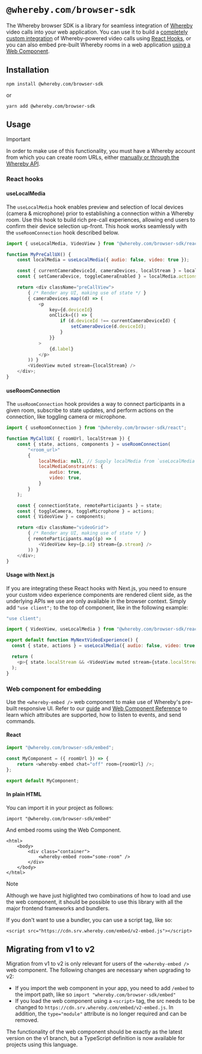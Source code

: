 # `@whereby.com/browser-sdk`

The Whereby browser SDK is a library for seamless integration of [Whereby](https://whereby.com/) video calls into your web application. You can use it to build a [completely custom integration](https://docs.whereby.com/whereby-101/create-your-video/in-a-web-page/using-whereby-react-hooks-build-a-telehealth-app) of Whereby-powered video calls using [React Hooks](https://docs.whereby.com/reference/react-hooks-reference), or you can also embed pre-built Whereby rooms in a web application [using a Web Component](https://docs.whereby.com/whereby-101/create-your-video/in-a-web-page/using-the-whereby-embed-element).

## Installation

```shell
npm install @whereby.com/browser-sdk
```

or

```shell
yarn add @whereby.com/browser-sdk
```

## Usage

> [!IMPORTANT]
> In order to make use of this functionality, you must have a Whereby account
> from which you can create room URLs, either [manually or through the Whereby
> API](https://docs.whereby.com/whereby-101/creating-and-deleting-rooms).

### React hooks

#### useLocalMedia

The `useLocalMedia` hook enables preview and selection of local devices (camera
& microphone) prior to establishing a connection within a Whereby room. Use
this hook to build rich pre-call experiences, allowing end users to confirm
their device selection up-front. This hook works seamlessly with the
`useRoomConnection` hook described below.

```js
import { useLocalMedia, VideoView } from "@whereby.com/browser-sdk/react";

function MyPreCallUX() {
    const localMedia = useLocalMedia({ audio: false, video: true });

    const { currentCameraDeviceId, cameraDevices, localStream } = localMedia.state;
    const { setCameraDevice, toggleCameraEnabled } = localMedia.actions;

    return <div className="preCallView">
        { /* Render any UI, making use of state */ }
        { cameraDevices.map((d) => (
            <p
                key={d.deviceId}
                onClick={() => {
                    if (d.deviceId !== currentCameraDeviceId) {
                        setCameraDevice(d.deviceId);
                    }
                }}
            >
                {d.label}
            </p>
        )) }
        <VideoView muted stream={localStream} />
    </div>;
}

```

#### useRoomConnection

The `useRoomConnection` hook provides a way to connect participants in a given
room, subscribe to state updates, and perform actions on the connection, like
toggling camera or microphone.

```js
import { useRoomConnection } from "@whereby.com/browser-sdk/react";

function MyCallUX( { roomUrl, localStream }) {
    const { state, actions, components } = useRoomConnection(
        "<room_url>"
        {
            localMedia: null, // Supply localMedia from `useLocalMedia` hook, or constraints
            localMediaConstraints: {
                audio: true,
                video: true,
            }
        }
    );

    const { connectionState, remoteParticipants } = state;
    const { toggleCamera, toggleMicrophone } = actions;
    const { VideoView } = components;

    return <div className="videoGrid">
        { /* Render any UI, making use of state */ }
        { remoteParticipants.map((p) => (
            <VideoView key={p.id} stream={p.stream} />
        )) }
    </div>;
}

```

#### Usage with Next.js

If you are integrating these React hooks with Next.js, you need to ensure your
custom video experience components are rendered client side, as the underlying
APIs we use are only available in the browser context. Simply add `"use
client";` to the top of component, like in the following example:

```js
"use client";

import { VideoView, useLocalMedia } from "@whereby.com/browser-sdk/react";

export default function MyNextVideoExperience() {
  const { state, actions } = useLocalMedia({ audio: false, video: true });

  return (
    <p>{ state.localStream && <VideoView muted stream={state.localStream} /> }</p>
  );
}

```

### Web component for embedding

Use the `<whereby-embed />` web component to make use of Whereby's pre-built responsive UI. Refer to our [guide](https://docs.whereby.com/whereby-101/create-your-video/in-a-web-page/using-the-whereby-embed-element) and 
[Web Component Reference](https://docs.whereby.com/reference/using-the-whereby-embed-element)
to learn which attributes are supported, how to listen to events, and send commands.

#### React

```js
import "@whereby.com/browser-sdk/embed";

const MyComponent = ({ roomUrl }) => {
    return <whereby-embed chat="off" room={roomUrl} />;
};

export default MyComponent;
```

#### In plain HTML

You can import it in your project as follows:

```
import "@whereby.com/browser-sdk/embed"
```

And embed rooms using the Web Component.

```
<html>
    <body>
        <div class="container">
            <whereby-embed room="some-room" />
        </div>
    </body>
</html>
```

> [!NOTE]
> Although we have just higlighted two combinations of how to load and use the
> web component, it should be possible to use this library with all the major
> frontend frameworks and bundlers.
> 
> If you don't want to use a bundler, you can use a script tag, like so:
> ```
> <script src="https://cdn.srv.whereby.com/embed/v2-embed.js"></script>
> ```


## Migrating from v1 to v2

Migration from v1 to v2 is only relevant for users of the `<whereby-embed />`
web component. The following changes are necessary when upgrading to v2:

- If you import the web component in your app, you need to add `/embed` to the
  import path, like so `import "whereby.com/browser-sdk/embed"`
- If you load the web component using a `<script>` tag, the src needs to be 
  changed to `https://cdn.srv.whereby.com/embed/v2-embed.js`. In addition, the
  `type="module"` attribute is no longer required and can be removed.

The functionality of the web component should be exactly as the latest version
on the v1 branch, but a TypeScript definition is now available for projects
using this language.
